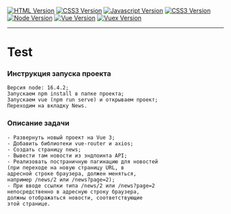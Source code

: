 [![HTML Version](https://img.shields.io/badge/HTML5-f06529)]()
[![CSS3 Version](https://img.shields.io/badge/CSS3-2965f1)]()
[![Javascript Version](https://img.shields.io/badge/JS-f0db4f)]()
[![CSS3 Version](https://img.shields.io/badge/SCSS-ff7518)]()
[![Node Version](https://img.shields.io/badge/Node-16.4.2-blue)]()
[![Vue Version](https://img.shields.io/badge/Vue.js-3-CC2336)]()
[![Vuex Version](https://img.shields.io/badge/Vue-Router-CC2336)]()

---

# Test

### Инструкция запуска проекта

```
Версия node: 16.4.2;
Запускаем npm install в папке проекта;
Запускаем vue (npm run serve) и открываем проект;
Переходим на вкладку News.

```
### Описание задачи

```
- Развернуть новый проект на Vue 3;
- Добавить библиотеки vue-router и axios;
- Создать страницу news;
- Вывести там новости из эндпоинта API;
- Реализовать постраничную пагинацию для новостей
(при переходе на новую страницу URL, в
адресной строке браузера, должен меняться, 
например /news/2 или /news?page=2);
- При вводе ссылки типа /news/2 или /news?page=2 
непосредственно в адресную строку браузера,
должны отображаться новости, соответствующие
этой странице.

```